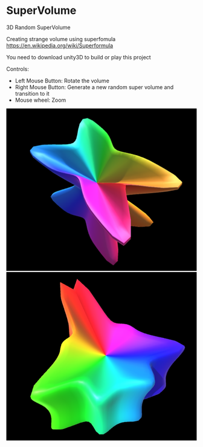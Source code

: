# SuperVolume
3D Random SuperVolume

Creating strange volume using superfomula
https://en.wikipedia.org/wiki/Superformula

You need to download unity3D to build or play this project

Controls:

- Left Mouse Button: Rotate the volume
- Right Mouse Button: Generate a new random super volume and transition to it
- Mouse wheel: Zoom

![Screen](Assets/ScreenShots/s1.PNG?raw=true "Volume1")
![Screen](Assets/ScreenShots/s2.PNG?raw=true "Volume2")